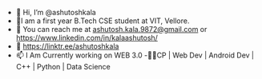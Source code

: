 - 👋 Hi, I’m @ashutoshkala
- 👀I am a first year B.Tech CSE student at VIT, Vellore.
- 🌱 You can reach me at ashutosh.kala.9872@gmail.com or https://www.linkedin.com/in/kalaashutosh/
- 💞️ https://linktr.ee/ashutoshkala
- 📫 I Am Currently working on WEB 3.0
-☝🏻CP | Web Dev | Android Dev | C++ | Python | Data Science

<!---
ashutoshkala/ashutoshkala is a ✨ special ✨ repository because its `README.md` (this file) appears on your GitHub profile.
You can click the Preview link to take a look at your changes.
--->
